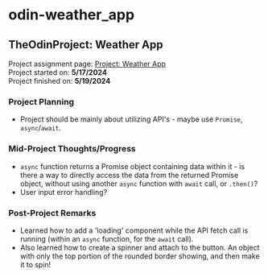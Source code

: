 # odin-weather_app
## TheOdinProject: Weather App
Project assignment page: [Project: Weather App](https://www.theodinproject.com/lessons/node-path-javascript-weather-app)\
Project started on: **5/17/2024**\
Project finished on: **5/19/2024**

### Project Planning
- Project should be mainly about utilizing API's - maybe use `Promise`, `async`/`await`.

### Mid-Project Thoughts/Progress
- `async` function returns a Promise object containing data within it - is there a way to directly access the data from the returned Promise object, without using another `async` function with `await` call, or `.then()`?
- User input error handling?

### Post-Project Remarks
- Learned how to add a 'loading' component while the API fetch call is running (within an `async` function, for the `await` call).
- Also learned how to create a spinner and attach to the button. An object with only the top portion of the rounded border showing, and then make it to spin!
